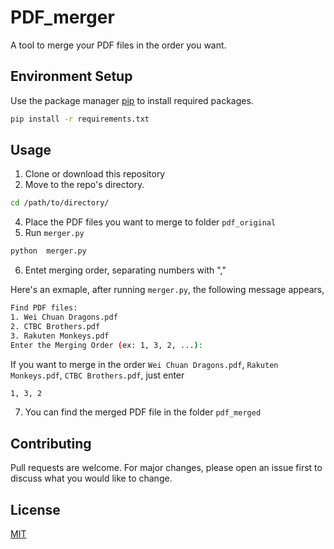 # PDF_merger

A tool to merge your PDF files in the order you want.

## Environment Setup

Use the package manager [pip](https://pip.pypa.io/en/stable/) to install required packages.

```bash
pip install -r requirements.txt
```

## Usage
1. Clone or download this repository
2. Move to the repo's directory.
```bash
cd /path/to/directory/
```
4. Place the PDF files you want to merge to folder `pdf_original`
5. Run `merger.py`
```bash
python  merger.py
```
6. Entet merging order, separating numbers with ","

Here's an exmaple, after running `merger.py`, the following message appears,
```bash
Find PDF files:
1. Wei Chuan Dragons.pdf
2. CTBC Brothers.pdf
3. Rakuten Monkeys.pdf
Enter the Merging Order (ex: 1, 3, 2, ...):
```
If you want to merge in the order `Wei Chuan Dragons.pdf`, `Rakuten Monkeys.pdf`, `CTBC Brothers.pdf`,  just enter
```bash
1, 3, 2
```
7. You can find the merged PDF file in the folder `pdf_merged` 


## Contributing

Pull requests are welcome. For major changes, please open an issue first to discuss what you would like to change.


## License

[MIT](https://choosealicense.com/licenses/mit/)